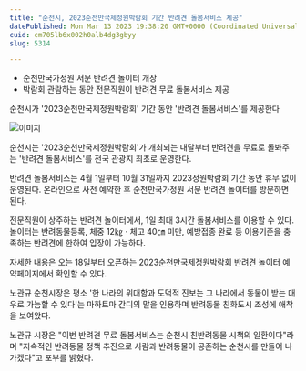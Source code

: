```yaml
---
title: "순천시, 2023순천만국제정원박람회 기간 반려견 돌봄서비스 제공"
datePublished: Mon Mar 13 2023 19:38:20 GMT+0000 (Coordinated Universal Time)
cuid: cm705lb6x002h0alb4dg3gbyy
slug: 5314

---
```



- 순천만국가정원 서문 반려견 놀이터 개장
- 박람회 관람하는 동안 전문직원이 반려견 무료 돌봄서비스 제공

순천시가 '2023순천만국제정원박람회' 기간 동안 '반려견 돌봄서비스'를 제공한다

![이미지](https://cdn.hashnode.com/res/hashnode/image/upload/v1739258477243/7b13bc7f-ab84-4ba4-ae54-fd2f89759386.jpeg)

순천시는 '2023순천만국제정원박람회'가 개최되는 내달부터 반려견을 무료로 돌봐주는 '반려견 돌봄서비스'를 전국 관광지 최초로 운영한다.

반려견 돌봄서비스는 4월 1일부터 10월 31일까지 2023정원박람회 기간 동안 휴무 없이 운영된다. 온라인으로 사전 예약한 후 순천만국가정원 서문 반려견 놀이터를 방문하면 된다.

전문직원이 상주하는 반려견 놀이터에서, 1일 최대 3시간 돌봄서비스를 이용할 수 있다. 놀이터는 반려동물등록, 체중 12㎏ㆍ체고 40㎝ 미만, 예방접종 완료 등 이용기준을 충족하는 반려견에 한하여 입장이 가능하다.

자세한 내용은 오는 18일부터 오픈하는 2023순천만국제정원박람회 반려견 놀이터 예약페이지에서 확인할 수 있다.

노관규 순천시장은 평소 '한 나라의 위대함과 도덕적 진보는 그 나라에서 동물이 받는 대우로 가늠할 수 있다'는 마하트마 간디의 말을 인용하며 반려동물 친화도시 조성에 애착을 보여왔다.

노관규 시장은 "이번 반려견 무료 돌봄서비스는 순천시 친반려동물 시책의 일환이다"라며 "지속적인 반려동물 정책 추진으로 사람과 반려동물이 공존하는 순천시를 만들어 나가겠다"고 포부를 밝혔다.